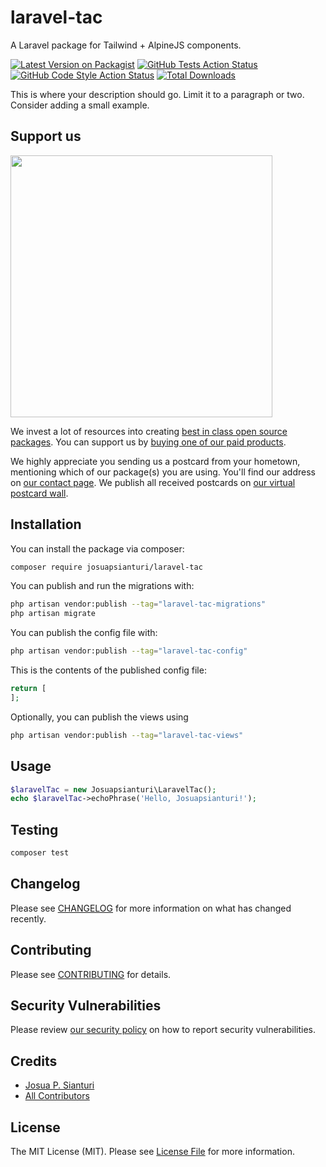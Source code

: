 # laravel-tac

A Laravel package for Tailwind + AlpineJS components.

[![Latest Version on Packagist](https://img.shields.io/packagist/v/josuapsianturi/laravel-tac.svg?style=flat-square)](https://packagist.org/packages/josuapsianturi/laravel-tac)
[![GitHub Tests Action Status](https://img.shields.io/github/actions/workflow/status/josuapsianturi/laravel-tac/run-tests.yml?branch=main&label=tests&style=flat-square)](https://github.com/josuapsianturi/laravel-tac/actions?query=workflow%3Arun-tests+branch%3Amain)
[![GitHub Code Style Action Status](https://img.shields.io/github/actions/workflow/status/josuapsianturi/laravel-tac/fix-php-code-style-issues.yml?branch=main&label=code%20style&style=flat-square)](https://github.com/josuapsianturi/laravel-tac/actions?query=workflow%3A"Fix+PHP+code+style+issues"+branch%3Amain)
[![Total Downloads](https://img.shields.io/packagist/dt/josuapsianturi/laravel-tac.svg?style=flat-square)](https://packagist.org/packages/josuapsianturi/laravel-tac)

This is where your description should go. Limit it to a paragraph or two. Consider adding a small example.

## Support us

[<img src="https://github-ads.s3.eu-central-1.amazonaws.com/laravel-tac.jpg?t=1" width="419px" />](https://spatie.be/github-ad-click/laravel-tac)

We invest a lot of resources into creating [best in class open source packages](https://spatie.be/open-source). You can support us by [buying one of our paid products](https://spatie.be/open-source/support-us).

We highly appreciate you sending us a postcard from your hometown, mentioning which of our package(s) you are using. You'll find our address on [our contact page](https://spatie.be/about-us). We publish all received postcards on [our virtual postcard wall](https://spatie.be/open-source/postcards).

## Installation

You can install the package via composer:

```bash
composer require josuapsianturi/laravel-tac
```

You can publish and run the migrations with:

```bash
php artisan vendor:publish --tag="laravel-tac-migrations"
php artisan migrate
```

You can publish the config file with:

```bash
php artisan vendor:publish --tag="laravel-tac-config"
```

This is the contents of the published config file:

```php
return [
];
```

Optionally, you can publish the views using

```bash
php artisan vendor:publish --tag="laravel-tac-views"
```

## Usage

```php
$laravelTac = new Josuapsianturi\LaravelTac();
echo $laravelTac->echoPhrase('Hello, Josuapsianturi!');
```

## Testing

```bash
composer test
```

## Changelog

Please see [CHANGELOG](CHANGELOG.md) for more information on what has changed recently.

## Contributing

Please see [CONTRIBUTING](CONTRIBUTING.md) for details.

## Security Vulnerabilities

Please review [our security policy](../../security/policy) on how to report security vulnerabilities.

## Credits

- [Josua P. Sianturi](https://github.com/josuapsianturi)
- [All Contributors](../../contributors)

## License

The MIT License (MIT). Please see [License File](LICENSE.md) for more information.
